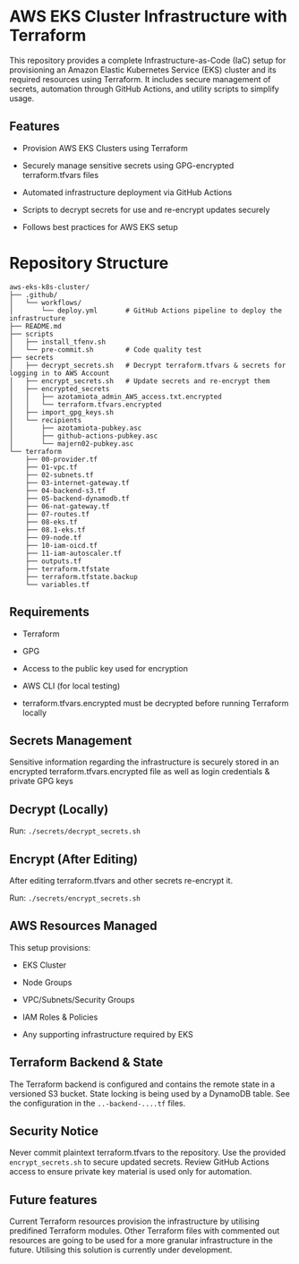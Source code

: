 # AWS EKS Cluster Infrastructure with Terraform

This repository provides a complete Infrastructure-as-Code (IaC) setup for provisioning an Amazon Elastic Kubernetes Service (EKS) cluster and its required resources using Terraform.
It includes secure management of secrets, automation through GitHub Actions, and utility scripts to simplify usage.

## Features
- Provision AWS EKS Clusters using Terraform

- Securely manage sensitive secrets using GPG-encrypted terraform.tfvars files

- Automated infrastructure deployment via GitHub Actions

- Scripts to decrypt secrets for use and re-encrypt updates securely

- Follows best practices for AWS EKS setup

# Repository Structure

```tree Midnight
aws-eks-k8s-cluster/
├── .github/
│   └── workflows/
│       └── deploy.yml       # GitHub Actions pipeline to deploy the infrastructure
├── README.md
├── scripts
│   ├── install_tfenv.sh
│   └── pre-commit.sh        # Code quality test
├── secrets
│   ├── decrypt_secrets.sh   # Decrypt terraform.tfvars & secrets for logging in to AWS Account
│   ├── encrypt_secrets.sh   # Update secrets and re-encrypt them
│   ├── encrypted_secrets
│   │   ├── azotamiota_admin_AWS_access.txt.encrypted
│   │   └── terraform.tfvars.encrypted
│   ├── import_gpg_keys.sh
│   └── recipients
│       ├── azotamiota-pubkey.asc
│       ├── github-actions-pubkey.asc
│       └── majern02-pubkey.asc
└── terraform
    ├── 00-provider.tf
    ├── 01-vpc.tf
    ├── 02-subnets.tf
    ├── 03-internet-gateway.tf
    ├── 04-backend-s3.tf
    ├── 05-backend-dynamodb.tf
    ├── 06-nat-gateway.tf
    ├── 07-routes.tf
    ├── 08-eks.tf
    ├── 08.1-eks.tf
    ├── 09-node.tf
    ├── 10-iam-oicd.tf
    ├── 11-iam-autoscaler.tf
    ├── outputs.tf
    ├── terraform.tfstate
    ├── terraform.tfstate.backup
    └── variables.tf
```

## Requirements
- Terraform

- GPG

- Access to the public key used for encryption

- AWS CLI (for local testing)

- terraform.tfvars.encrypted must be decrypted before running Terraform locally

## Secrets Management
Sensitive information regarding the infrastructure is securely stored in an encrypted terraform.tfvars.encrypted file as well as login credentials & private GPG keys

## Decrypt (Locally)
Run:
`./secrets/decrypt_secrets.sh `

## Encrypt (After Editing)
After editing terraform.tfvars and other secrets re-encrypt it.

Run:
`./secrets/encrypt_secrets.sh `

## AWS Resources Managed
This setup provisions:

- EKS Cluster

- Node Groups

- VPC/Subnets/Security Groups

- IAM Roles & Policies

- Any supporting infrastructure required by EKS

## Terraform Backend & State
The Terraform backend is configured and contains the remote state in a versioned S3 bucket. State locking is being used by a DynamoDB table. See the configuration in the `..-backend-....tf` files.

## Security Notice
Never commit plaintext terraform.tfvars to the repository. Use the provided `encrypt_secrets.sh` to secure updated secrets. Review GitHub Actions access to ensure private key material is used only for automation.

## Future features

Current Terraform resources provision the infrastructure by utilising predifined Terraform modules. Other Terraform files with commented out resources are going to be used for a more granular infrastructure in the future. Utilising this solution is currently under development.
